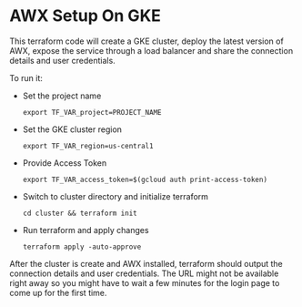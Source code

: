 # AWX Setup On GKE

This terraform code will create a GKE cluster, deploy the latest version of AWX, expose the service through a load balancer and share the connection details and user credentials.

To run it:

* Set the project name 
    ```
    export TF_VAR_project=PROJECT_NAME
    ```

* Set the GKE cluster region 
    ```
    export TF_VAR_region=us-central1
    ```

* Provide Access Token 
    ```
    export TF_VAR_access_token=$(gcloud auth print-access-token)
    ```

* Switch to cluster directory and initialize terraform    
    ```
    cd cluster && terraform init
    ```

* Run terraform and apply changes
    ```
    terraform apply -auto-approve
    ```

After the cluster is create and AWX installed, terraform should output the connection details and user credentials. The URL might not be available right away so you might have to wait a few minutes for the login page to come up for the first time.